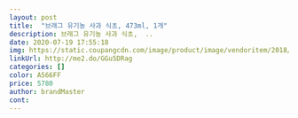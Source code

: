 ```yaml
---
layout: post 
title:  "브래그 유기농 사과 식초, 473ml, 1개" 
description: 브래그 유기농 사과 식초,  ..
date: 2020-07-19 17:55:18 
img: https://static.coupangcdn.com/image/product/image/vendoritem/2018/12/20/4083431226/ec4bddab-4a6e-4694-a8cd-56e2add38f9a.jpg 
linkUrl: http://me2.do/GGu5DRag 
categories: [] 
color: A566FF 
price: 5780 
author: brandMaster 
cont:  
---
```

 